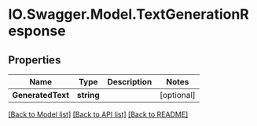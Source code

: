 # IO.Swagger.Model.TextGenerationResponse
## Properties

Name | Type | Description | Notes
------------ | ------------- | ------------- | -------------
**GeneratedText** | **string** |  | [optional] 

[[Back to Model list]](../README.md#documentation-for-models) [[Back to API list]](../README.md#documentation-for-api-endpoints) [[Back to README]](../README.md)

